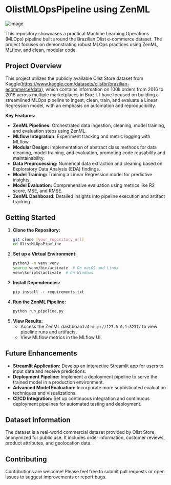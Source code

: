 # OlistMLOpsPipeline using ZenML 

![image](https://github.com/user-attachments/assets/c96ce926-8868-48d3-9cde-75288aa65022)


This repository showcases a practical Machine Learning Operations (MLOps) pipeline built around the Brazilian Olist e-commerce dataset. The project focuses on demonstrating robust MLOps practices using ZenML, MLflow, and clean, modular code.

## Project Overview

This project utilizes the publicly available Olist Store dataset from Kaggle(https://www.kaggle.com/datasets/olistbr/brazilian-ecommerce/data), which contains information on 100k orders from 2016 to 2018 across multiple marketplaces in Brazil. I have focused on building a streamlined MLOps pipeline to ingest, clean, train, and evaluate a Linear Regression model, with an emphasis on automation and reproducibility.

**Key Features:**

* **ZenML Pipelines:** Orchestrated data ingestion, cleaning, model training, and evaluation steps using ZenML.
* **MLflow Integration:** Experiment tracking and metric logging with MLflow.
* **Modular Design:** Implementation of abstract class methods for data cleaning, model training, and evaluation, promoting code reusability and maintainability.
* **Data Preprocessing:** Numerical data extraction and cleaning based on Exploratory Data Analysis (EDA) findings.
* **Model Training:** Training a Linear Regression model for predictive insights.
* **Model Evaluation:** Comprehensive evaluation using metrics like R2 score, MSE, and RMSE.
* **ZenML Dashboard:** Detailed insights into pipeline execution and artifact tracking.

## Getting Started

1.  **Clone the Repository:**
    ```bash
    git clone [your_repository_url]
    cd OlistMLOpsPipeline
    ```
2.  **Set up a Virtual Environment:**
    ```bash
    python3 -m venv venv
    source venv/bin/activate  # On macOS and Linux
    venv\Scripts\activate  # On Windows
    ```
3.  **Install Dependencies:**
    ```bash
    pip install -r requirements.txt
    ```
4.  **Run the ZenML Pipeline:**
    ```bash
    python run_pipeline.py
    ```
5.  **View Results:**
    * Access the ZenML dashboard at `http://127.0.0.1:8237/` to view pipeline runs and artifacts.
    * View MLflow metrics in the MLflow UI.

## Future Enhancements

* **Streamlit Application:** Develop an interactive Streamlit app for users to input data and receive predictions.
* **Deployment Pipeline:** Implement a deployment pipeline to serve the trained model in a production environment.
* **Advanced Model Evaluation:** Incorporate more sophisticated evaluation techniques and visualizations.
* **CI/CD Integration:** Set up continuous integration and continuous deployment pipelines for automated testing and deployment.

## Dataset Information

The dataset is a real-world commercial dataset provided by Olist Store, anonymized for public use. It includes order information, customer reviews, product attributes, and geolocation data.

## Contributing

Contributions are welcome! Please feel free to submit pull requests or open issues to suggest improvements or report bugs.
